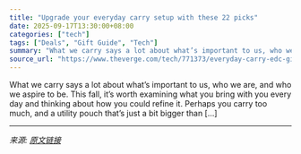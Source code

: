 ```yaml
---
title: "Upgrade your everyday carry setup with these 22 picks"
date: 2025-09-17T13:30:00+08:00
categories: ["tech"]
tags: ["Deals", "Gift Guide", "Tech"]
summary: "What we carry says a lot about what’s important to us, who we are, and who we aspire to be. This fall, it’s worth examining what you bring with you every day and thinking about how you could refine it"
source_url: "https://www.theverge.com/tech/771373/everyday-carry-edc-gift-guide"
---
```


What we carry says a lot about what’s important to us, who we are, and who we aspire to be. This fall, it’s worth examining what you bring with you every day and thinking about how you could refine it. Perhaps you carry too much, and a utility pouch that’s just a bit bigger than [&#8230;]

---

*来源: [原文链接](https://www.theverge.com/tech/771373/everyday-carry-edc-gift-guide)*
